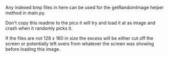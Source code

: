 Any indexed bmp files in here can be used for the getRandomImage helper method in main.py.

Don't copy this readme to the pico it will try and load it at as image and crash when it randomly picks it.

If the files are not 128 x 160 in size the excess will be either cut off the screen or potentially left overs from
whatever the screen was showing before loading this image.
